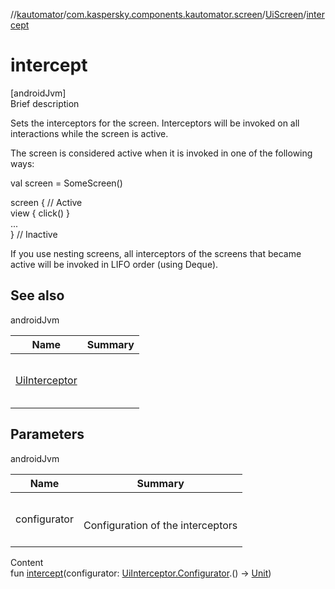 //[kautomator](../../index.md)/[com.kaspersky.components.kautomator.screen](../index.md)/[UiScreen](index.md)/[intercept](intercept.md)



# intercept  
[androidJvm]  
Brief description  




Sets the interceptors for the screen. Interceptors will be invoked on all interactions while the screen is active.



The screen is considered active when it is invoked in one of the following ways:

val screen = SomeScreen()  
  
screen { // Active  
    view { click() }  
    ...  
} // Inactive

If you use nesting screens, all interceptors of the screens that became active will be invoked in LIFO order (using Deque).





## See also  
  
androidJvm  
  
|  Name|  Summary| 
|---|---|
| [UiInterceptor](../../com.kaspersky.components.kautomator.intercept.base/-ui-interceptor/index.md)| <br><br><br><br>
  


## Parameters  
  
androidJvm  
  
|  Name|  Summary| 
|---|---|
| configurator| <br><br>Configuration of the interceptors<br><br>
  
  
Content  
fun [intercept](intercept.md)(configurator: [UiInterceptor.Configurator](../../com.kaspersky.components.kautomator.intercept.base/-ui-interceptor/-configurator/index.md).() -> [Unit](https://kotlinlang.org/api/latest/jvm/stdlib/kotlin/-unit/index.html))  



